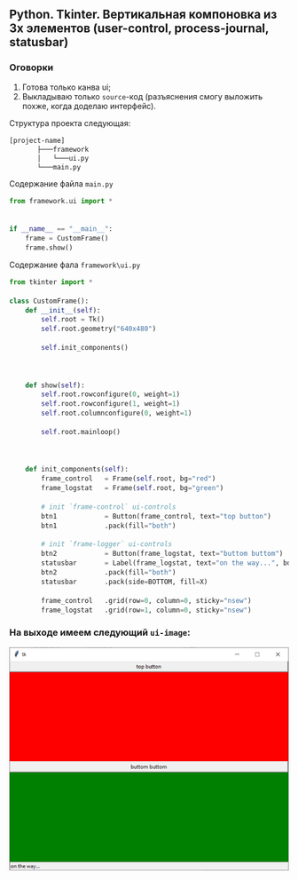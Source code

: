 ## Python. Tkinter. Вертикальная компоновка из 3х элементов (user-control, process-journal, statusbar)

### Оговорки
1. Готова только канва ui;
2. Выкладываю только `source`-код (разъяснения смогу выложить похже, когда доделаю интерфейс).

Структура проекта следующая:
```
[project-name]
       ├───framework
       │   └───ui.py
       └───main.py
```

Содержание файла `main.py`
```python
from framework.ui import *


if __name__ == "__main__":
    frame = CustomFrame()
    frame.show()
```

Содержание фала `framework\ui.py`
```python
from tkinter import *

class CustomFrame():
    def __init__(self):
        self.root = Tk()
        self.root.geometry("640x480")

        self.init_components()



    def show(self):
        self.root.rowconfigure(0, weight=1)
        self.root.rowconfigure(1, weight=1)
        self.root.columnconfigure(0, weight=1)

        self.root.mainloop()



    def init_components(self):
        frame_control   = Frame(self.root, bg="red")
        frame_logstat   = Frame(self.root, bg="green")

        # init `frame-control` ui-controls
        btn1            = Button(frame_control, text="top button")
        btn1            .pack(fill="both")

        # init `frame-logger` ui-controls
        btn2            = Button(frame_logstat, text="buttom buttom")
        statusbar       = Label(frame_logstat, text="on the way...", bd=1, relief=SUNKEN, anchor=W)
        btn2            .pack(fill="both")
        statusbar       .pack(side=BOTTOM, fill=X)
        
        frame_control   .grid(row=0, column=0, sticky="nsew")
        frame_logstat   .grid(row=1, column=0, sticky="nsew")
```

### На выходе имеем следующий `ui-image`:
![ui-image на выходе?](images/python_tkinter_pack_01_img01.png)